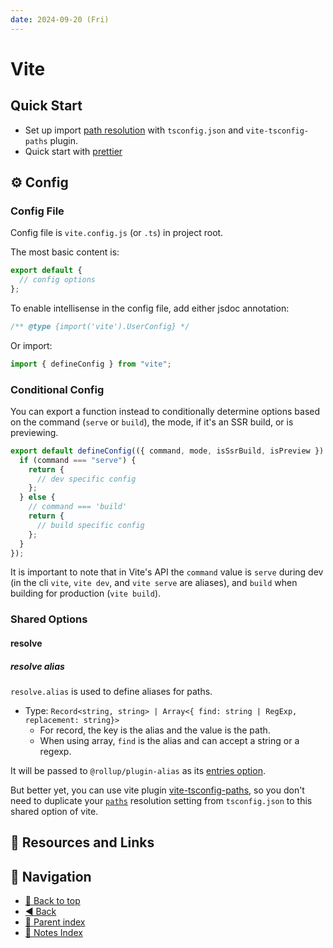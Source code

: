 ```yaml
---
date: 2024-09-20 (Fri)
---
```


# Vite

## Quick Start

- Set up import [path resolution](#resolve-alias) with `tsconfig.json` and
  `vite-tsconfig-paths` plugin.
- Quick start with [prettier](prettier.md)

## ⚙️ Config

### Config File

Config file is `vite.config.js` (or `.ts`) in project root.

The most basic content is:

```javascript
export default {
  // config options
};
```

To enable intellisense in the config file, add either jsdoc annotation:

```javascript
/** @type {import('vite').UserConfig} */
```

Or import:

```javascript
import { defineConfig } from "vite";
```

### Conditional Config

You can export a function instead to conditionally determine options based on
the command (`serve` or `build`), the mode, if it's an SSR build, or is
previewing.

```javascript
export default defineConfig(({ command, mode, isSsrBuild, isPreview }) => {
  if (command === "serve") {
    return {
      // dev specific config
    };
  } else {
    // command === 'build'
    return {
      // build specific config
    };
  }
});
```

It is important to note that in Vite's API the `command` value is `serve` during
dev (in the cli `vite`, `vite dev`, and `vite serve` are aliases), and `build`
when building for production (`vite build`).

### Shared Options

#### resolve

##### resolve alias

`resolve.alias` is used to define aliases for paths.

- Type:
  `Record<string, string> | Array<{ find: string | RegExp, replacement: string}>`
  - For record, the key is the alias and the value is the path.
  - When using array, `find` is the alias and can accept a string or a regexp.

It will be passed to `@rollup/plugin-alias` as its
[entries option](https://github.com/rollup/plugins/tree/master/packages/alias#entries).

But better yet, you can use vite plugin
[vite-tsconfig-paths](https://github.com/aleclarson/vite-tsconfig-paths), so you
don't need to duplicate your
[`paths`](https://www.typescriptlang.org/tsconfig/#paths) resolution setting
from `tsconfig.json` to this shared option of vite.

## 🔗 Resources and Links

## 🧭 Navigation

- [🔼 Back to top](#vite)
- [◀️ Back](web_dev.md)
- [🔖 Parent index](../../index.md)
- [📑 Notes Index](../../index.md)
